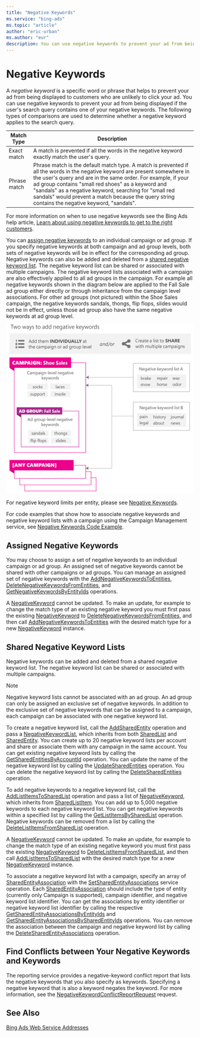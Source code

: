 ```yaml
---
title: "Negative Keywords"
ms.service: "bing-ads"
ms.topic: "article"
author: "eric-urban"
ms.author: "eur"
description: You can use negative keywords to prevent your ad from being displayed if the user's search query contains one of your negative keywords.
---
```

# Negative Keywords
A *negative keyword* is a specific word or phrase that helps to prevent your ad from being displayed to customers who are unlikely to click your ad. You can use negative keywords to prevent your ad from being displayed if the user's search query contains one of your negative keywords. The following types of comparisons are used to determine whether a negative keyword applies to the search query.

|Match Type|Description|
|--------------|---------------|
|Exact match|A match is prevented if all the words in the negative keyword exactly match the user's query.|
|Phrase match|Phrase match is the default match type. A match is prevented if all the words in the negative keyword are present somewhere in the user's query and are in the same order. For example, if your ad group contains "small red shoes" as a keyword and "sandals" as a negative keyword, searching for "small red sandals" would prevent a match because the query string contains the negative keyword, "sandals".|
For more information on when to use negative keywords see the Bing Ads help article, [Learn about using negative keywords to get to the right customers](http://help.bingads.microsoft.com/apex/index/3/en-us/51014).

You can [assign negative keywords](#assignednegativekeywords) to an individual campaign or ad group. If you specify negative keywords at both campaign and ad group levels, both sets of negative keywords will be in effect for the corresponding ad group. Negative keywords can also be added and deleted from a [shared negative keyword list](#sharednegativekeywordlists). The negative keyword list can be shared or associated with multiple campaigns. The negative keyword lists associated with a campaign are also effectively applied to all ad groups in the campaign. For example all negative keywords shown in the diagram below are applied to the Fall Sale ad group either directly or through inheritance from the campaign level associations. For other ad groups (not pictured) within the Shoe Sales campaign, the negative keywords sandals, thongs, flip flops, slides would not be in effect, unless those ad group also have the same negative keywords at ad group level.

![Two ways to add negative keywords](/bingads/guides/media/negative-keywords-structured.png "Two ways to add negative keywords")

For negative keyword limits per entity, please see [Negative Keywords](/bingads/guides/entity-hierarchy-limits.md#negativekeywords).

For code examples that show how to associate negative keywords and negative keyword lists with a campaign using the Campaign Management service, see [Negative Keywords Code Example](/bingads/guides/code-example-negative-keywords.md).

## <a name="assignednegativekeywords"></a>Assigned Negative Keywords
You may choose to assign a set of negative keywords to an individual campaign or ad group. An assigned set of negative keywords cannot be shared with other campaigns or ad groups. You can manage an assigned set of negative keywords with the [AddNegativeKeywordsToEntities](~/campaign-management-service/addnegativekeywordstoentities.md), [DeleteNegativeKeywordsFromEntities](~/campaign-management-service/deletenegativekeywordsfromentities.md), and [GetNegativeKeywordsByEntityIds](~/campaign-management-service/getnegativekeywordsbyentityids.md) operations.

A [NegativeKeyword](~/campaign-management-service/negativekeyword.md) cannot be updated. To make an update, for example to change the match type of an existing negative keyword you must first pass the existing [NegativeKeyword](~/campaign-management-service/negativekeyword.md) to [DeleteNegativeKeywordsFromEntities](~/campaign-management-service/deletenegativekeywordsfromentities.md), and then call [AddNegativeKeywordsToEntities](~/campaign-management-service/addnegativekeywordstoentities.md) with the desired match type for a new [NegativeKeyword](~/campaign-management-service/negativekeyword.md) instance.

## <a name="sharednegativekeywordlists"></a>Shared Negative Keyword Lists
Negative keywords can be added and deleted from a shared negative keyword list. The negative keyword list can be shared or associated with multiple campaigns.

> [!NOTE]
> Negative keyword lists cannot be associated with an ad group. An ad group can only be assigned an exclusive set of negative keywords. In addition to the exclusive set of negative keywords that can be assigned to a campaign, each campaign can be associated with one negative keyword list.

To create a negative keyword list, call the [AddSharedEntity](~/campaign-management-service/addsharedentity.md) operation and pass a [NegativeKeywordList](~/campaign-management-service/negativekeywordlist.md), which inherits from both [SharedList](~/campaign-management-service/sharedlist.md) and [SharedEntity](~/campaign-management-service/sharedentity.md). You can create up to 20 negative keyword lists per account and share or associate them with any campaign in the same account. You can get existing negative keyword lists by calling the [GetSharedEntitiesByAccountId](~/campaign-management-service/getsharedentitiesbyaccountid.md) operation. You can update the name of the negative keyword list by calling the [UpdateSharedEntities](~/campaign-management-service/updatesharedentities.md) operation. You can delete the negative keyword list by calling the [DeleteSharedEntities](~/campaign-management-service/deletesharedentities.md) operation.

To add negative keywords to a negative keyword list, call the [AddListItemsToSharedList](~/campaign-management-service/addlistitemstosharedlist.md) operation and pass a list of [NegativeKeyword](~/campaign-management-service/negativekeyword.md), which inherits from [SharedListItem](~/campaign-management-service/sharedlistitem.md). You can add up to 5,000 negative keywords to each negative keyword list. You can get negative keywords within a specified list by calling the [GetListItemsBySharedList](~/campaign-management-service/getlistitemsbysharedlist.md) operation. Negative keywords can be removed from a list by calling the [DeleteListItemsFromSharedList](~/campaign-management-service/deletelistitemsfromsharedlist.md) operation.

A [NegativeKeyword](~/campaign-management-service/negativekeyword.md) cannot be updated. To make an update, for example to change the match type of an existing negative keyword you must first pass the existing [NegativeKeyword](~/campaign-management-service/negativekeyword.md) to [DeleteListItemsFromSharedList](~/campaign-management-service/deletelistitemsfromsharedlist.md), and then call [AddListItemsToSharedList](~/campaign-management-service/addlistitemstosharedlist.md) with the desired match type for a new [NegativeKeyword](~/campaign-management-service/negativekeyword.md) instance.

To associate a negative keyword list with a campaign, specify an array of [SharedEntityAssociation](~/campaign-management-service/sharedentityassociation.md) with the [SetSharedEntityAssociations](~/campaign-management-service/setsharedentityassociations.md) service operation. Each [SharedEntityAssociation](~/campaign-management-service/sharedentityassociation.md) should include the type of entity (currently only Campaign is supported), campaign identifier, and negative keyword list identifier. You can get the associations by entity identifier or negative keyword list identifier by calling the respective [GetSharedEntityAssociationsByEntityIds](~/campaign-management-service/getsharedentityassociationsbyentityids.md) and [GetSharedEntityAssociationsBySharedEntityIds](~/campaign-management-service/getsharedentityassociationsbysharedentityids.md) operations. You can remove the association between the campaign and negative keyword list by calling the [DeleteSharedEntityAssociations](~/campaign-management-service/deletesharedentityassociations.md) operation.

## Find Conflicts between Your Negative Keywords and Keywords
The reporting service provides a negative-keyword conflict report that lists the negative keywords that you also specify as keywords. Specifying a negative keyword that is also a keyword negates the keyword. For more information, see the [NegativeKeywordConflictReportRequest](~/reporting-service/negativekeywordconflictreportrequest.md) request.

## See Also
[Bing Ads Web Service Addresses](/bingads/guides/web-service-addresses.md)

